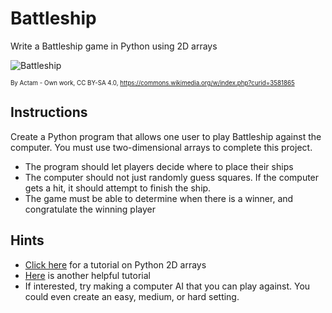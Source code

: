 # Battleship
Write a Battleship game in Python using 2D arrays

![Battleship](../images/battleship.png)

<sub><sup>By Actam - Own work, CC BY-SA 4.0, https://commons.wikimedia.org/w/index.php?curid=3581865</sub></sup>


## Instructions
Create a Python program that allows one user to play Battleship against the computer. You must use two-dimensional arrays to complete this project.
* The program should let players decide where to place their ships
* The computer should not just randomly guess squares. If the computer gets a hit, it should attempt to finish the ship.
* The game must be able to determine when there is a winner, and congratulate the winning player

## Hints
* [Click here](https://www.tutorialspoint.com/python_data_structure/python_2darray.htm) for a tutorial on Python 2D arrays
* [Here](https://snakify.org/en/lessons/two_dimensional_lists_arrays/) is another helpful tutorial
* If interested, try making a computer AI that you can play against. You could even create an easy, medium, or hard setting.
